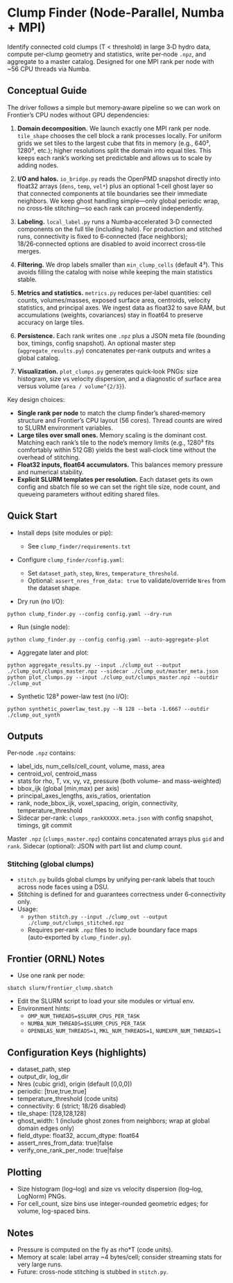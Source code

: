 # Clump Finder (Node-Parallel, Numba + MPI)

Identify connected cold clumps (T < threshold) in large 3‑D hydro data, compute per‑clump geometry and statistics, write per‑node `.npz`, and aggregate to a master catalog. Designed for one MPI rank per node with ~56 CPU threads via Numba.

## Conceptual Guide

The driver follows a simple but memory‑aware pipeline so we can work on Frontier’s CPU nodes without GPU dependencies:

1. **Domain decomposition.** We launch exactly one MPI rank per node. `tile_shape` chooses the cell block a rank processes locally. For uniform grids we set tiles to the largest cube that fits in memory (e.g., 640³, 1280³, etc.); higher resolutions split the domain into equal tiles. This keeps each rank’s working set predictable and allows us to scale by adding nodes.

2. **I/O and halos.** `io_bridge.py` reads the OpenPMD snapshot directly into float32 arrays (`dens`, `temp`, `vel*`) plus an optional 1‑cell ghost layer so that connected components at tile boundaries see their immediate neighbors. We keep ghost handling simple—only global periodic wrap, no cross‑tile stitching—so each rank can proceed independently.

3. **Labeling.** `local_label.py` runs a Numba‑accelerated 3‑D connected components on the full tile (including halo). For production and stitched runs, connectivity is fixed to 6‑connected (face neighbors); 18/26‑connected options are disabled to avoid incorrect cross‑tile merges.

4. **Filtering.** We drop labels smaller than `min_clump_cells` (default 4³). This avoids filling the catalog with noise while keeping the main statistics stable.

5. **Metrics and statistics.** `metrics.py` reduces per‑label quantities: cell counts, volumes/masses, exposed surface area, centroids, velocity statistics, and principal axes. We ingest data as float32 to save RAM, but accumulations (weights, covariances) stay in float64 to preserve accuracy on large tiles.

6. **Persistence.** Each rank writes one `.npz` plus a JSON meta file (bounding box, timings, config snapshot). An optional master step (`aggregate_results.py`) concatenates per‑rank outputs and writes a global catalog.

7. **Visualization.** `plot_clumps.py` generates quick‑look PNGs: size histogram, size vs velocity dispersion, and a diagnostic of surface area versus volume (`area / volume^{2/3}`).

Key design choices:

- **Single rank per node** to match the clump finder’s shared‑memory structure and Frontier’s CPU layout (56 cores). Thread counts are wired to SLURM environment variables.
- **Large tiles over small ones.** Memory scaling is the dominant cost. Matching each rank’s tile to the node’s memory limits (e.g., 1280³ fits comfortably within 512 GB) yields the best wall‑clock time without the overhead of stitching.
- **Float32 inputs, float64 accumulators.** This balances memory pressure and numerical stability.
- **Explicit SLURM templates per resolution.** Each dataset gets its own config and sbatch file so we can set the right tile size, node count, and queueing parameters without editing shared files.

## Quick Start

- Install deps (site modules or pip):
  - See `clump_finder/requirements.txt`

- Configure `clump_finder/config.yaml`:
  - Set `dataset_path`, `step`, `Nres`, `temperature_threshold`.
  - Optional: `assert_nres_from_data: true` to validate/override `Nres` from the dataset shape.

- Dry run (no I/O):
```
python clump_finder.py --config config.yaml --dry-run
```

- Run (single node):
```
python clump_finder.py --config config.yaml --auto-aggregate-plot
```

- Aggregate later and plot:
```
python aggregate_results.py --input ./clump_out --output ./clump_out/clumps_master.npz --sidecar ./clump_out/master_meta.json
python plot_clumps.py --input ./clump_out/clumps_master.npz --outdir ./clump_out
```

- Synthetic 128³ power-law test (no I/O):
```
python synthetic_powerlaw_test.py --N 128 --beta -1.6667 --outdir ./clump_out_synth
```

## Outputs

Per‑node `.npz` contains:
- label_ids, num_cells/cell_count, volume, mass, area
- centroid_vol, centroid_mass
- stats for rho, T, vx, vy, vz, pressure (both volume- and mass-weighted)
- bbox_ijk (global [min,max) per axis)
- principal_axes_lengths, axis_ratios, orientation
- rank, node_bbox_ijk, voxel_spacing, origin, connectivity, temperature_threshold
- Sidecar per-rank: `clumps_rankXXXXX.meta.json` with config snapshot, timings, git commit

Master `.npz` (`clumps_master.npz`) contains concatenated arrays plus `gid` and `rank`.
Sidecar (optional): JSON with part list and clump count.

### Stitching (global clumps)

- `stitch.py` builds global clumps by unifying per‑rank labels that touch across node faces using a DSU.
- Stitching is defined for and guarantees correctness under 6‑connectivity only.
- Usage:
  - `python stitch.py --input ./clump_out --output ./clump_out/clumps_stitched.npz`
  - Requires per‑rank `.npz` files to include boundary face maps (auto‑exported by `clump_finder.py`).

## Frontier (ORNL) Notes

- Use one rank per node:
```
sbatch slurm/frontier_clump.sbatch
```
- Edit the SLURM script to load your site modules or virtual env.
- Environment hints:
  - `OMP_NUM_THREADS=$SLURM_CPUS_PER_TASK`
  - `NUMBA_NUM_THREADS=$SLURM_CPUS_PER_TASK`
  - `OPENBLAS_NUM_THREADS=1`, `MKL_NUM_THREADS=1`, `NUMEXPR_NUM_THREADS=1`

## Configuration Keys (highlights)

- dataset_path, step
- output_dir, log_dir
- Nres (cubic grid), origin (default [0,0,0])
- periodic: [true,true,true]
- temperature_threshold (code units)
- connectivity: 6 (strict; 18/26 disabled)
- tile_shape: [128,128,128]
- ghost_width: 1 (include ghost zones from neighbors; wrap at global domain edges only)
- field_dtype: float32, accum_dtype: float64
- assert_nres_from_data: true|false
- verify_one_rank_per_node: true|false

## Plotting

- Size histogram (log–log) and size vs velocity dispersion (log–log, LogNorm) PNGs.
- For cell_count, size bins use integer-rounded geometric edges; for volume, log-spaced bins.

## Notes

- Pressure is computed on the fly as rho*T (code units).
- Memory at scale: label array ~4 bytes/cell; consider streaming stats for very large runs.
- Future: cross-node stitching is stubbed in `stitch.py`.
